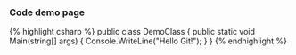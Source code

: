 <h3>Code demo page</h3>

{% highlight csharp %}
	public class DemoClass
	{
		public static void Main(string[] args)
		{
			Console.WriteLine("Hello Git!");
		}
	}
{% endhighlight %}